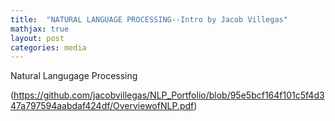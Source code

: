 ```yaml
---
title:  "NATURAL LANGUAGE PROCESSING--Intro by Jacob Villegas"
mathjax: true
layout: post
categories: media
---
```


Natural Langugage Processing




(https://github.com/jacobvillegas/NLP_Portfolio/blob/95e5bcf164f101c5f4d347a797594aabdaf424df/OverviewofNLP.pdf)
